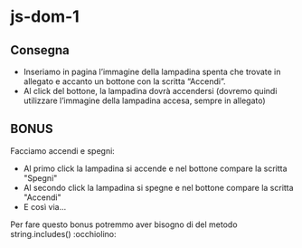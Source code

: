 # js-dom-1

## Consegna 

- Inseriamo in pagina l’immagine della lampadina spenta che trovate in allegato e accanto un bottone con la scritta “Accendi”.
- Al click del bottone, la lampadina dovrà accendersi (dovremo quindi utilizzare l’immagine della lampadina accesa, sempre in allegato)

## BONUS 
Facciamo accendi e spegni:
- Al primo click la lampadina si accende e nel bottone compare la scritta "Spegni"
- Al secondo click la lampadina si spegne e nel bottone compare la scritta "Accendi"
- E così via...

Per fare questo bonus potremmo aver bisogno di del metodo string.includes() :occhiolino: